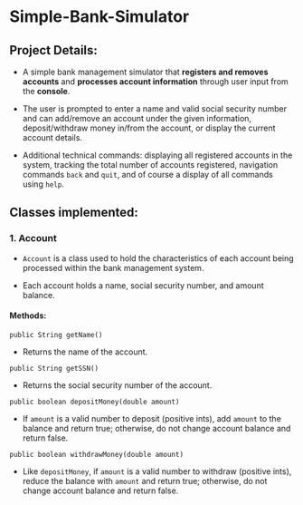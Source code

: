 # Simple-Bank-Simulator

## Project Details:
- A simple bank management simulator that **registers and removes accounts** and **processes account information** through user input from the **console**. 

- The user is prompted to enter a name and valid social security number and can add/remove an account under the given information, deposit/withdraw money in/from the account, or display the current account details.

- Additional technical commands: displaying all registered accounts in the system, tracking the total number of accounts registered, navigation commands `back` and `quit`, and of course a display of all commands using `help`.

## Classes implemented:

### 1. Account
- `Account` is a class used to hold the characteristics of each account being processed within the bank management system.

- Each account holds a name, social security number, and amount balance.

#### Methods:
`public String getName()`
- Returns the name of the account.

`public String getSSN()`
- Returns the social security number of the account.

`public boolean depositMoney(double amount)`
- If `amount` is a valid number to deposit (positive ints), add `amount` to the balance and return true; otherwise, do not change account balance and return false.

`public boolean withdrawMoney(double amount)`
- Like `depositMoney`, if `amount` is a valid number to withdraw (positive ints), reduce the balance with `amount` and return true; otherwise, do not change account balance and return false.
